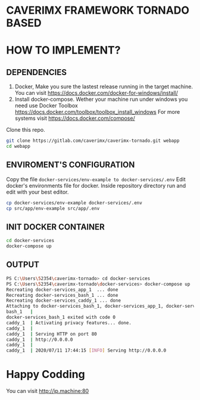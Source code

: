 # CAVERIMX FRAMEWORK TORNADO BASED

# HOW TO IMPLEMENT?


## DEPENDENCIES
1. Docker, Make you sure the lastest release running in the target machine. You can visit https://docs.docker.com/docker-for-windows/install/
2. Install docker-compose. Wether your machine run under windows you need use Docker Toolbox https://docs.docker.com/toolbox/toolbox_install_windows  For more systems visit https://docs.docker.com/compose/

Clone this repo.
```bash
git clone https://gitlab.com/caverimx/caverimx-tornado.git webapp
cd webapp
```


## ENVIROMENT'S CONFIGURATION
Copy the file 
`
docker-services/env-example to docker-services/.env
`
Edit docker's environments file for docker. Inside repository directory run and edit with your best editor.

```bash
cp docker-services/env-example docker-services/.env
cp src/app/env-example src/app/.env
```
## INIT DOCKER CONTAINER
```bash
cd docker-services
docker-compose up
```
## OUTPUT
```bash
PS C:\Users\52354\caverimx-tornado> cd docker-services
PS C:\Users\52354\caverimx-tornado\docker-services> docker-compose up
Recreating docker-services_app_1  ... done
Recreating docker-services_bash_1 ... done
Recreating docker-services_caddy_1 ... done
Attaching to docker-services_bash_1, docker-services_app_1, docker-services_caddy_1
bash_1   | 
docker-services_bash_1 exited with code 0
caddy_1  | Activating privacy features... done.
caddy_1  |
caddy_1  | Serving HTTP on port 80
caddy_1  | http://0.0.0.0
caddy_1  |
caddy_1  | 2020/07/11 17:44:15 [INFO] Serving http://0.0.0.0 
```

# Happy Codding
You can visit http://ip.machine:80